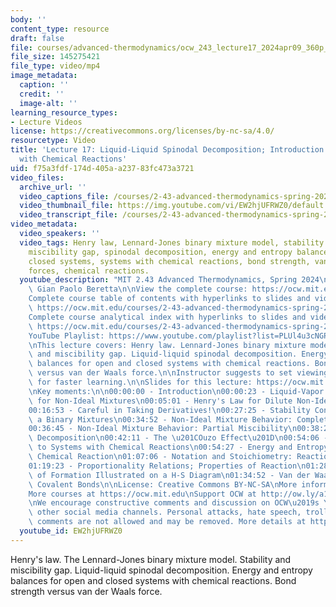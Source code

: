 ```yaml
---
body: ''
content_type: resource
draft: false
file: courses/advanced-thermodynamics/ocw_243_lecture17_2024apr09_360p_16_9.mp4
file_size: 145275421
file_type: video/mp4
image_metadata:
  caption: ''
  credit: ''
  image-alt: ''
learning_resource_types:
- Lecture Videos
license: https://creativecommons.org/licenses/by-nc-sa/4.0/
resourcetype: Video
title: 'Lecture 17: Liquid-Liquid Spinodal Decomposition; Introduction to Systems
  with Chemical Reactions'
uid: f75a3fdf-174d-405a-a237-83fc473a3721
video_files:
  archive_url: ''
  video_captions_file: /courses/2-43-advanced-thermodynamics-spring-2024/1_EDqbwVlkPfx_HW7aQTNbRuKbvuvTK65_transcript.webvtt
  video_thumbnail_file: https://img.youtube.com/vi/EW2hjUFRWZ0/default.jpg
  video_transcript_file: /courses/2-43-advanced-thermodynamics-spring-2024/1_EDqbwVlkPfx_HW7aQTNbRuKbvuvTK65_transcript.pdf
video_metadata:
  video_speakers: ''
  video_tags: Henry law, Lennard-Jones binary mixture model, stability of equilibrium,
    miscibility gap, spinodal decomposition, energy and entropy balances, open and
    closed systems, systems with chemical reactions, bond strength, van der Waals
    forces, chemical reactions.
  youtube_description: "MIT 2.43 Advanced Thermodynamics, Spring 2024\nInstructor:\
    \ Gian Paolo Beretta\n\nView the complete course: https://ocw.mit.edu/courses/2-43-advanced-thermodynamics-spring-2024/\n\
    Complete course table of contents with hyperlinks to slides and video timestamps:\
    \ https://ocw.mit.edu/courses/2-43-advanced-thermodynamics-spring-2024/resources/mit2_43_s24_toc_slides_pdf/\n\
    Complete course analytical index with hyperlinks to slides and video timestamps:\
    \ https://ocw.mit.edu/courses/2-43-advanced-thermodynamics-spring-2024/resources/mit2_43_s24_index_slides_pdf/\n\
    YouTube Playlist: https://www.youtube.com/playlist?list=PLUl4u3cNGP6309d0oJDiVo1CvxUQXJ2il\n\
    \nThis lecture covers: Henry law. Lennard-Jones binary mixture model. Stability\
    \ and miscibility gap. Liquid-liquid spinodal decomposition. Energy and entropy\
    \ balances for open and closed systems with chemical reactions. Bond strength\
    \ versus van der Waals force.\n\nInstructor suggests to set viewing speed at 1.5\
    \ for faster learning.\n\nSlides for this lecture: https://ocw.mit.edu/courses/2-43-advanced-thermodynamics-spring-2024/resources/mit2_43_s24_lec17_pdf/\n\
    \nKey moments:\n\n00:00:00 - Introduction\n00:00:23 - Liquid-Vapor Equilibria\
    \ for Non-Ideal Mixtures\n00:05:01 - Henry's Law for Dilute Non-Ideal Solutions\n\
    00:16:53 - Careful in Taking Derivatives!\n00:27:25 - Stability Conditions for\
    \ a Binary Mixtures\n00:34:52 - Non-Ideal Mixture Behavior: Complete Miscibility\n\
    00:36:45 - Non-Ideal Mixture Behavior: Partial Miscibility\n00:38:21 - Spinodal\
    \ Decomposition\n00:42:11 - The \u201COuzo Effect\u201D\n00:54:06 - Introduction\
    \ to Systems with Chemical Reactions\n00:54:27 - Energy and Entropy Balances with\
    \ Chemical Reaction\n01:07:06 - Notation and Stoichiometry: Reaction Coordinates\n\
    01:19:23 - Proportionality Relations; Properties of Reaction\n01:28:42 - Enthalpy\
    \ of Formation Illustrated on a H-S Diagram\n01:34:52 - Van der Waals Forces versus\
    \ Covalent Bonds\n\nLicense: Creative Commons BY-NC-SA\nMore information at https://ocw.mit.edu/terms\n\
    More courses at https://ocw.mit.edu\nSupport OCW at http://ow.ly/a1If50zVRlQ\n\
    \nWe encourage constructive comments and discussion on OCW\u2019s YouTube and\
    \ other social media channels. Personal attacks, hate speech, trolling, and inappropriate\
    \ comments are not allowed and may be removed. More details at https://ocw.mit.edu/comments."
  youtube_id: EW2hjUFRWZ0
---
```

Henry's law. The Lennard-Jones binary mixture model. Stability and miscibility gap. Liquid-liquid spinodal decomposition. Energy and entropy balances for open and closed systems with chemical reactions. Bond strength versus van der Waals force.